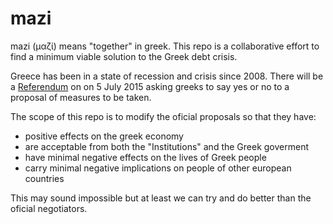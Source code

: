# mazi
mazi (μαζί) means "together" in greek. 
This repo is a collaborative effort to find a minimum viable solution to the Greek debt crisis.

Greece has been in a state of recession and crisis since 2008. 
There will be a [Referendum](https://en.wikipedia.org/wiki/Greek_bailout_referendum,_2015) on on 5 July 2015 
asking greeks to say yes or no to a proposal of measures to be taken.

The scope of this repo is to modify the oficial proposals so that they have:
- positive effects on the greek economy
- are acceptable from both the "Institutions" and the Greek goverment
- have minimal negative effects on the lives of Greek people
- carry minimal negative implications on people of other european countries

This may sound impossible but at least we can try and do better than the oficial negotiators. 

